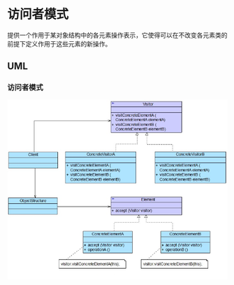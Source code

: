 # 访问者模式
提供一个作用于某对象结构中的各元素操作表示，它使得可以在不改变各元素类的前提下定义作用于这些元素的新操作。

## UML
### 访问者模式
![访问者模式](./images/visitor.png)